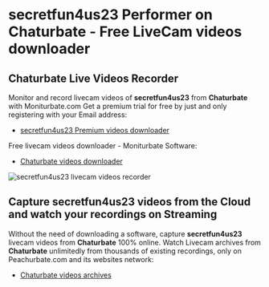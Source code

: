 # secretfun4us23 Performer on Chaturbate - Free LiveCam videos downloader

## Chaturbate Live Videos Recorder

Monitor and record livecam videos of **secretfun4us23** from **Chaturbate** with Moniturbate.com
Get a premium trial for free by just and only registering with your Email address:
* [secretfun4us23 Premium videos downloader](https://moniturbate.com/request-demo-licence-key.html)

Free livecam videos downloader - Moniturbate Software:
* [Chaturbate videos downloader](https://moniturbate.com/moniturbate-download-software.html)

![secretfun4us23 livecam videos recorder](https://peachurnet.com/templates/moniturbate-software.png)


## Capture secretfun4us23 videos from the Cloud and watch your recordings on Streaming

Without the need of downloading a software, capture **secretfun4us23** livecam videos from **Chaturbate** 100% online.
Watch Livecam archives from **Chaturbate** unlimitedly from thousands of existing recordings, only on Peachurbate.com and its websites network:
* [Chaturbate videos archives](https://peachurnet.com/)